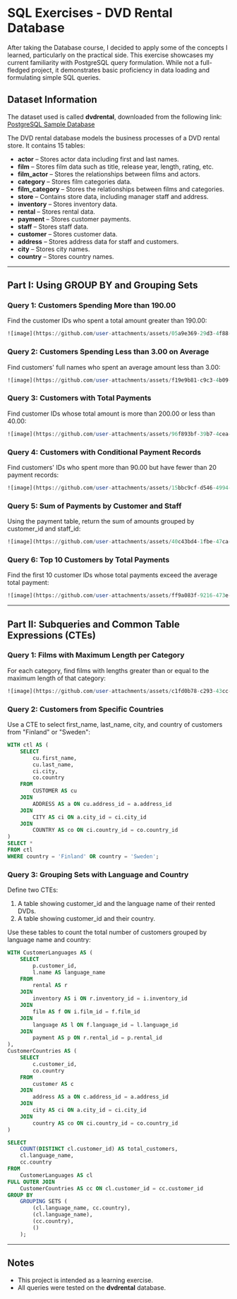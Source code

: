 # SQL Exercises - DVD Rental Database

After taking the Database course, I decided to apply some of the concepts I learned, particularly on the practical side. This exercise showcases my current familiarity with PostgreSQL query formulation. While not a full-fledged project, it demonstrates basic proficiency in data loading and formulating simple SQL queries.

## Dataset Information

The dataset used is called **dvdrental**, downloaded from the following link:
[PostgreSQL Sample Database](https://neon.tech/postgresql/postgresql-getting-started/postgresql-sample-database)

The DVD rental database models the business processes of a DVD rental store. It contains 15 tables:

- **actor** – Stores actor data including first and last names.
- **film** – Stores film data such as title, release year, length, rating, etc.
- **film_actor** – Stores the relationships between films and actors.
- **category** – Stores film categories data.
- **film_category** – Stores the relationships between films and categories.
- **store** – Contains store data, including manager staff and address.
- **inventory** – Stores inventory data.
- **rental** – Stores rental data.
- **payment** – Stores customer payments.
- **staff** – Stores staff data.
- **customer** – Stores customer data.
- **address** – Stores address data for staff and customers.
- **city** – Stores city names.
- **country** – Stores country names.

---

## Part I: Using GROUP BY and Grouping Sets

### Query 1: Customers Spending More than 190.00
Find the customer IDs who spent a total amount greater than 190.00:
```sql
![image](https://github.com/user-attachments/assets/05a9e369-29d3-4f88-9e64-cbcc32e25c1d)

```

### Query 2: Customers Spending Less than 3.00 on Average
Find customers' full names who spent an average amount less than 3.00:
```sql
![image](https://github.com/user-attachments/assets/f19e9b81-c9c3-4b09-a6d4-8f7dbfaf8de6)

```

### Query 3: Customers with Total Payments
Find customer IDs whose total amount is more than 200.00 or less than 40.00:
```sql
![image](https://github.com/user-attachments/assets/96f893bf-39b7-4cea-bf88-3964b5cc9eaf)

```

### Query 4: Customers with Conditional Payment Records
Find customers' IDs who spent more than 90.00 but have fewer than 20 payment records:
```sql
![image](https://github.com/user-attachments/assets/15bbc9cf-d546-4994-a2a4-be423e7414e3)

```

### Query 5: Sum of Payments by Customer and Staff
Using the payment table, return the sum of amounts grouped by customer_id and staff_id:
```sql
![image](https://github.com/user-attachments/assets/40c43bd4-1fbe-47ca-b079-ba10413f50da)

```

### Query 6: Top 10 Customers by Total Payments
Find the first 10 customer IDs whose total payments exceed the average total payment:
```sql
![image](https://github.com/user-attachments/assets/ff9a083f-9216-473e-b2e1-246e19738867)

```

---

## Part II: Subqueries and Common Table Expressions (CTEs)

### Query 1: Films with Maximum Length per Category
For each category, find films with lengths greater than or equal to the maximum length of that category:
```sql
![image](https://github.com/user-attachments/assets/c1fd0b78-c293-43cc-866d-9ee8677bc3c8)

```

### Query 2: Customers from Specific Countries
Use a CTE to select first_name, last_name, city, and country of customers from "Finland" or "Sweden":
```sql
WITH ctl AS (
    SELECT 
        cu.first_name,
        cu.last_name,
        ci.city,
        co.country
    FROM 
        CUSTOMER AS cu
    JOIN 
        ADDRESS AS a ON cu.address_id = a.address_id
    JOIN 
        CITY AS ci ON a.city_id = ci.city_id
    JOIN 
        COUNTRY AS co ON ci.country_id = co.country_id
)
SELECT *
FROM ctl
WHERE country = 'Finland' OR country = 'Sweden';
```

### Query 3: Grouping Sets with Language and Country
Define two CTEs:
1. A table showing customer_id and the language name of their rented DVDs.
2. A table showing customer_id and their country.

Use these tables to count the total number of customers grouped by language name and country:
```sql
WITH CustomerLanguages AS (
    SELECT 
        p.customer_id, 
        l.name AS language_name 
    FROM 
        rental AS r 
    JOIN 
        inventory AS i ON r.inventory_id = i.inventory_id 
    JOIN 
        film AS f ON i.film_id = f.film_id 
    JOIN 
        language AS l ON f.language_id = l.language_id 
    JOIN 
        payment AS p ON r.rental_id = p.rental_id
),
CustomerCountries AS (
    SELECT 
        c.customer_id, 
        co.country 
    FROM 
        customer AS c 
    JOIN 
        address AS a ON c.address_id = a.address_id 
    JOIN 
        city AS ci ON a.city_id = ci.city_id 
    JOIN 
        country AS co ON ci.country_id = co.country_id 
)

SELECT 
    COUNT(DISTINCT cl.customer_id) AS total_customers, 
    cl.language_name, 
    cc.country
FROM 
    CustomerLanguages AS cl 
FULL OUTER JOIN 
    CustomerCountries AS cc ON cl.customer_id = cc.customer_id
GROUP BY 
    GROUPING SETS (
        (cl.language_name, cc.country),  
        (cl.language_name),               
        (cc.country),                     
        ()  
    );
```

---

## Notes
- This project is intended as a learning exercise.
- All queries were tested on the **dvdrental** database.
